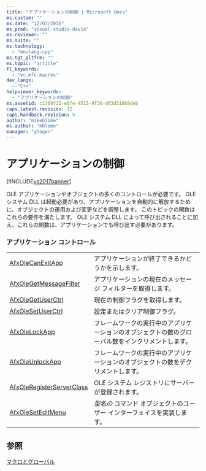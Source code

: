 ```yaml
---
title: "アプリケーションの制御 | Microsoft Docs"
ms.custom: ""
ms.date: "12/03/2016"
ms.prod: "visual-studio-dev14"
ms.reviewer: ""
ms.suite: ""
ms.technology: 
  - "devlang-cpp"
ms.tgt_pltfrm: ""
ms.topic: "article"
f1_keywords: 
  - "vc.mfc.macros"
dev_langs: 
  - "C++"
helpviewer_keywords: 
  - "アプリケーションの制御"
ms.assetid: c1f69f15-e0fe-4515-9f36-d63d31869deb
caps.latest.revision: 12
caps.handback.revision: 5
author: "mikeblome"
ms.author: "mblome"
manager: "ghogen"
---
```

# アプリケーションの制御
[!INCLUDE[vs2017banner](../../assembler/inline/includes/vs2017banner.md)]

OLE アプリケーションやオブジェクトの多くのコントロールが必要です。  OLE システム DLL は起動必要があり、アプリケーションを自動的に解放するために、オブジェクトの運用および変更などを調整します。  このトピックの関数はこれらの要件を満たします。  OLE システム DLL によって呼び出されることに加え、これらの関数は、アプリケーションでも呼び出す必要があります。  
  
### アプリケーション コントロール  
  
|||  
|-|-|  
|[AfxOleCanExitApp](../Topic/AfxOleCanExitApp.md)|アプリケーションが終了できるかどうかを示します。|  
|[AfxOleGetMessageFilter](../Topic/AfxOleGetMessageFilter.md)|アプリケーションの現在のメッセージ フィルターを取得します。|  
|[AfxOleGetUserCtrl](../Topic/AfxOleGetUserCtrl.md)|現在の制御フラグを取得します。|  
|[AfxOleSetUserCtrl](../Topic/AfxOleSetUserCtrl.md)|設定またはクリア制御フラグ。|  
|[AfxOleLockApp](../Topic/AfxOleLockApp.md)|フレームワークの実行中のアプリケーションのオブジェクトの数のグローバル数をインクリメントします。|  
|[AfxOleUnlockApp](../Topic/AfxOleUnlockApp.md)|フレームワークの実行中のアプリケーションのオブジェクトの数をデクリメントします。|  
|[AfxOleRegisterServerClass](../Topic/AfxOleRegisterServerClass.md)|OLE システム レジストリにサーバーが登録されます。|  
|[AfxOleSetEditMenu](../Topic/AfxOleSetEditMenu.md)|*型名の* コマンド オブジェクトのユーザー インターフェイスを実装します。|  
  
## 参照  
 [マクロとグローバル](../../mfc/reference/mfc-macros-and-globals.md)